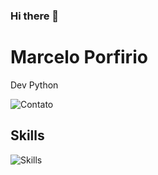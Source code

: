 ### Hi there 👋

<h1>Marcelo Porfirio</h1> 
Dev Python

![Contato](https://img.shields.io/badge/Gmail-D14836?style=for-the-badge&logo=gmail&logoColor=white)

<h2>Skills</h2>

![Skills](https://img.shields.io/badge/Python-3776AB?style=for-the-badge&logo=python&logoColor=white)
